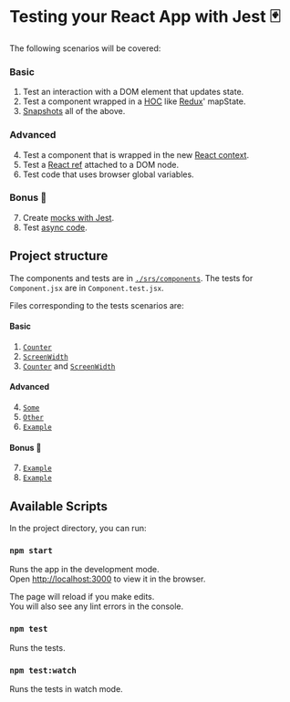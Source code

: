 # Testing your React App with Jest 🃏

The following scenarios will be covered:

### Basic
1. Test an interaction with a DOM element that updates state.
1. Test a component wrapped in a [HOC](https://reactjs.org/docs/higher-order-components.html) like [Redux](https://redux.js.org/)' mapState.
1. [Snapshots](https://jestjs.io/docs/en/snapshot-testing) all of the above.

### Advanced
4. Test a component that is wrapped in the new [React context](https://reactjs.org/docs/context.html).
1. Test a [React ref](https://reactjs.org/docs/refs-and-the-dom.html) attached to a DOM node.
1. Test code that uses browser global variables.

### Bonus 🎉
7. Create [mocks with Jest](https://jestjs.io/docs/en/manual-mocks).
1. Test [async code](https://jestjs.io/docs/en/tutorial-async).


## Project structure
The components and tests are in [`./srs/components`](https://github.com/mikeheddes/react-testing-demo/tree/master/src/components).
The tests for `Component.jsx` are in `Component.test.jsx`.

Files corresponding to the tests scenarios are:
#### Basic
1. [`Counter`](https://github.com/mikeheddes/react-testing-demo/blob/master/src/components/Counter.test.jsx)
1. [`ScreenWidth`](https://github.com/mikeheddes/react-testing-demo/blob/master/src/components/ScreenWidth.test.jsx)
1. [`Counter`](https://github.com/mikeheddes/react-testing-demo/blob/master/src/components/Counter.test.jsx) and [`ScreenWidth`](https://github.com/mikeheddes/react-testing-demo/blob/master/src/components/ScreenWidth.test.jsx)

#### Advanced
4. [`Some`]()
1. [`Other`]()
1. [`Example`]()

#### Bonus 🎉
7. [`Example`]()
1. [`Example`]()

## Available Scripts

In the project directory, you can run:

### `npm start`

Runs the app in the development mode.<br>
Open [http://localhost:3000](http://localhost:3000) to view it in the browser.

The page will reload if you make edits.<br>
You will also see any lint errors in the console.

### `npm test`

Runs the tests.

### `npm test:watch`

Runs the tests in watch mode.
